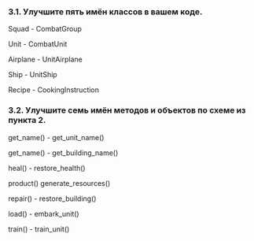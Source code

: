 ### 3.1. Улучшите пять имён классов в вашем коде.
Squad - CombatGroup  

Unit - CombatUnit  

Airplane - UnitAirplane

Ship - UnitShip

Recipe - CookingInstruction


### 3.2. Улучшите семь имён методов и объектов по схеме из пункта 2.

get_name() - get_unit_name()

get_name() - get_building_name()

heal() - restore_health()

product() generate_resources()

repair() - restore_building()

load() - embark_unit()

train() - train_unit()